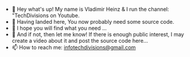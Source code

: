 

 

- 👋 Hey what's up! My name is Vladimir Heinz & I run the channel: "TechDivisions on Youtube.
- 👀 Having landed here, You now probably need some source code.
- 🌱 I hope you will find what you need ...
- 💞️ And if not, then let me know! If there is enough public interest, I may create a video about it and post the source code here...
- 📫 How to reach me: infotechdivisions@gmail.com
